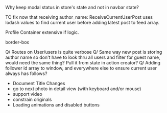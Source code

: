 Why keep modal status in store's state and not in navbar state?

TO fix now that receiving author_name:
ReceiveCurrentUserPost uses lodash values to find current user
before adding latest post to feed array.

Profile Container extensive if logic.

border-box

Q/ Routes on User/users is quite verbose
Q/ Same way new post is storing author name so don't have to look thru all
users and filter for guest name, would need the same thing? Pull it from state in action creator?
Q/ Adding follower id array to window, and everywhere else to ensure current user always has follows?


* Document Title Changes
* go to next photo in detail view (with keyboard and/or mouse)
* support video
* constrain originals
* Loading animations and disabled buttons
